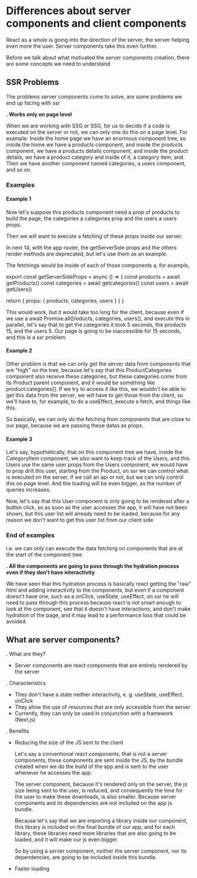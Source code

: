 # Differences about server components and client components

React as a whole is going into the direction of the server, the server helping even more the user. Server components take
this even further.

Before we talk about what motivated the server components creation, there are some concepts we need to understand

## SSR Problems

The problems server components come to solve, are some problems we end up facing with ssr

**. Works only on page level**

When we are working with SSG or SSG, for us to decide if a code is executed on the server or not, we can only one do this
on a page level. For example: Inside the home page we have an enormous component tree, so inside the home we have a
products component, and inside the products component, we have a products details component, and inside the product details,
we have a product category and inside of it, a category item, and. Then we have another component named categories, a users
component, and so on.

### Examples 

#### Example 1

Now let's suppose this products component need a prop of products to build the page, the categories a categories prop and
the users a users props.

Then we will want to execute a fetching of these props inside our server.

In next 14, with the app router, the getServerSide props and the others render methods are deprecated, but let's use them as
an example.

The fetchings would be inside of each of those components a, for example,

export const getServerSideProps = async () => {
  const products = await getProducts()
  const categories = await getcategories()
  const users = await getUsers()

  return {
    props: {
      products,
      categories,
      users
    }
  }
}

This would work, but it would take too long for the client, because even if we use a 
await Promise.all([ŕoducts, categories, users]), and execute this in parallel, let's say that to get the categories it took
5 seconds, the products 15, and the users 5. Our page is going to be inaccessible for 15 seconds, and this is a ssr problem.

#### Example 2

Other problem is that we can only get the server data from components that are "high" on the tree, because let's say that
this ProductCategories component also receive these categories, but these categories come from its Product parent component,
and it would be something like product.categories[]. If we try to access it like this, we wouldn't be able to get this data
from the server, we will have to get those from the client, so we'll have to, for example, to do a useEffect, execute a fetch,
and things like this.

So basically, we can only do the fetching from components that are close to our page, because we are passing these datas
as props.

#### Example 3

Let's say, hypothetically, that on this component tree we have, inside the CategoryItem component, we also want to keep track
of the Users, and this Users use the same user props from the Users component, we would have to prop drill this user, starting
from the Product, on ssr we can control what is executed on the server, if we call an api or not, but we can only control this
on page level. And the loading will be even bigger, as the number of queries increases.  

Now, let's say that this User component is only going to be rendered after a button click, so as soon as the user accesses
the app, it will have not been shown, but this user list will already need to be loaded, because for any reason we don't
want to get this user list from our client side

### End of examples

i.e. we can only can execute the data fetching on components that are at the start of the component tree


**. All the components are going to pass through the hydration process even if they don't have interactivity**

We have seen that this hydration process is basically react getting the "raw" html and adding interactivity to the components,
but even if a component doesn't have one, such as a onClick, useState, useEffect, on ssr he will need to pass through this
process because react is not smart enough to look at the component, see that it doesn't have interactions, and don't make
hydration of the page, and it may lead to a performance loss that could be avoided.

## What are server components?

. What are they?

- Server components are react components that are entirely rendered by the server

. Characteristics

- They don't have a state neither interactivity, e. g. useState, useEffect, onClick
- They allow the use of resources that are only accessible from the server
- Currently, they can only be used in conjunction with a framework (Next.js)

. Benefits

- Reducing the size of the JS sent to the client
  
  Let's say a conventional react components, that is not a server components, these components are sent inside the JS, by
  the bundle created when we do the build of the app and is sent to the user whenever he accesses the app.

  The server component, because it's rendered only on the server, the js size being sent to the user, is reduced, and
  consequently the time for the user to make these downloads, is also smaller. Because server components and its dependencies
  are not included on the app js bundle.

  Because let's say that we are importing a library inside our component, this library is included on the final bundle
  of our app, and for each library, these libraries need more libraries that are also going to be loaded, and it will
  make our js even bigger. 

  So by using a server component, neither the server component, nor its dependencies, are going to be included inside this
  bundle. 

- Faster loading

